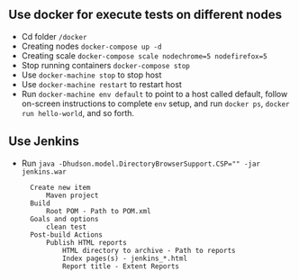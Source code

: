 Use docker for execute tests on different nodes
---
* Cd folder `/docker`
* Creating nodes `docker-compose up -d`
* Creating scale `docker-compose scale nodechrome=5 nodefirefox=5`
* Stop running containers `docker-compose stop`
* Use `docker-machine stop` to stop host
* Use `docker-machine restart` to restart host
* Run `docker-machine env default` to point to a host called default, 
follow on-screen instructions to complete `env` setup, and run `docker ps`, `docker run hello-world`, and so forth.
## Use Jenkins
* Run `java -Dhudson.model.DirectoryBrowserSupport.CSP="" -jar jenkins.war`

        Create new item 
            Maven project
        Build 
            Root POM - Path to POM.xml
        Goals and options
            clean test
        Post-build Actions
            Publish HTML reports
                HTML directory to archive - Path to reports
                Index pages(s) - jenkins_*.html
                Report title - Extent Reports
